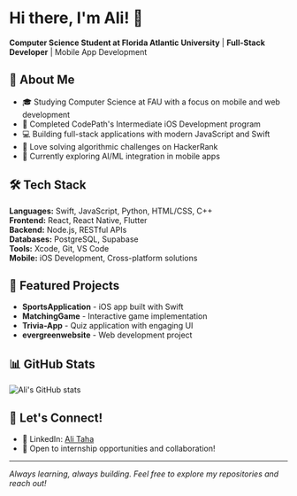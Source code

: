 # Hi there, I'm Ali! 👋

**Computer Science Student at Florida Atlantic University** | **Full-Stack Developer** | Mobile App Development

## 🚀 About Me
- 🎓 Studying Computer Science at FAU with a focus on mobile and web development
- 📱 Completed CodePath's Intermediate iOS Development program
- 💻 Building full-stack applications with modern JavaScript and Swift
- 🧩 Love solving algorithmic challenges on HackerRank
- 🌱 Currently exploring AI/ML integration in mobile apps

## 🛠️ Tech Stack
**Languages:** Swift, JavaScript, Python, HTML/CSS, C++  
**Frontend:** React, React Native, Flutter  
**Backend:** Node.js, RESTful APIs  
**Databases:** PostgreSQL, Supabase  
**Tools:** Xcode, Git, VS Code  
**Mobile:** iOS Development, Cross-platform solutions

## 📱 Featured Projects
- **SportsApplication** - iOS app built with Swift
- **MatchingGame** - Interactive game implementation
- **Trivia-App** - Quiz application with engaging UI
- **evergreenwebsite** - Web development project

## 📊 GitHub Stats
![Ali's GitHub stats](https://github-readme-stats.vercel.app/api?username=AliTaha00&show_icons=true&theme=dark)

## 🤝 Let's Connect!
- 💼 LinkedIn: [Ali Taha](https://linkedin.com/in/ali-taha-9b6115251)
- 📧 Open to internship opportunities and collaboration!

---
*Always learning, always building. Feel free to explore my repositories and reach out!*
